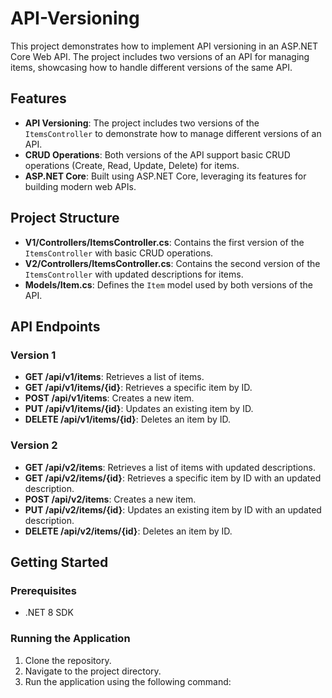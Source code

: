 # API-Versioning


This project demonstrates how to implement API versioning in an ASP.NET Core Web API. The project includes two versions of an API for managing items, showcasing how to handle different versions of the same API.

## Features

- **API Versioning**: The project includes two versions of the `ItemsController` to demonstrate how to manage different versions of an API.
- **CRUD Operations**: Both versions of the API support basic CRUD operations (Create, Read, Update, Delete) for items.
- **ASP.NET Core**: Built using ASP.NET Core, leveraging its features for building modern web APIs.

## Project Structure

- **V1/Controllers/ItemsController.cs**: Contains the first version of the `ItemsController` with basic CRUD operations.
- **V2/Controllers/ItemsController.cs**: Contains the second version of the `ItemsController` with updated descriptions for items.
- **Models/Item.cs**: Defines the `Item` model used by both versions of the API.

## API Endpoints

### Version 1

- **GET /api/v1/items**: Retrieves a list of items.
- **GET /api/v1/items/{id}**: Retrieves a specific item by ID.
- **POST /api/v1/items**: Creates a new item.
- **PUT /api/v1/items/{id}**: Updates an existing item by ID.
- **DELETE /api/v1/items/{id}**: Deletes an item by ID.

### Version 2

- **GET /api/v2/items**: Retrieves a list of items with updated descriptions.
- **GET /api/v2/items/{id}**: Retrieves a specific item by ID with an updated description.
- **POST /api/v2/items**: Creates a new item.
- **PUT /api/v2/items/{id}**: Updates an existing item by ID with an updated description.
- **DELETE /api/v2/items/{id}**: Deletes an item by ID.

## Getting Started

### Prerequisites

- .NET 8 SDK

### Running the Application

1. Clone the repository.
2. Navigate to the project directory.
3. Run the application using the following command:

   